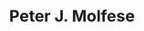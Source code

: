---
title: "Peter J. Molfese"
presenter_id: peter_molfese
permalink: /member_full_publications/peter_molfese
layout: member_all_publications
---